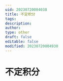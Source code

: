 ```yaml
---
uid: 20230720004038
title: 不定积分
tags: 
description: 
author: 
type: other
draft: false
editable: false
modified: 20230720004930
---
```


# 不定积分
